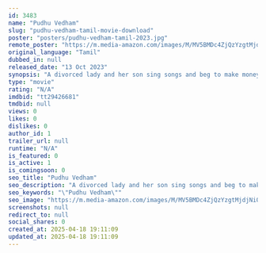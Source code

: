 ```yaml
---
id: 3483
name: "Pudhu Vedham"
slug: "pudhu-vedham-tamil-movie-download"
poster: "posters/pudhu-vedham-tamil-2023.jpg"
remote_poster: "https://m.media-amazon.com/images/M/MV5BMDc4ZjQzYzgtMjdjNi00MGZkLTk4NmItMjc1NGM4OTliNTQyXkEyXkFqcGdeQXVyMTA4MzQ4NzMw._V1_SX300.jpg"
original_language: "Tamil"
dubbed_in: null
released_date: "13 Oct 2023"
synopsis: "A divorced lady and her son sing songs and beg to make money. Once, Raja asks to marry her on the condition that she leaves her son behind. the son, grows up as an orphan. What will happen when a girl he likes gets pregnant with c..."
type: "movie"
rating: "N/A"
imdbid: "tt29426681"
tmdbid: null
views: 0
likes: 0
dislikes: 0
author_id: 1
trailer_url: null
runtime: "N/A"
is_featured: 0
is_active: 1
is_comingsoon: 0
seo_title: "Pudhu Vedham"
seo_description: "A divorced lady and her son sing songs and beg to make money. Once, Raja asks to marry her on the condition that she leaves her son behind. the son, grows up as an orphan. What will happen when a girl he likes gets pregnant with c..."
seo_keywords: "\"Pudhu Vedham\""
seo_image: "https://m.media-amazon.com/images/M/MV5BMDc4ZjQzYzgtMjdjNi00MGZkLTk4NmItMjc1NGM4OTliNTQyXkEyXkFqcGdeQXVyMTA4MzQ4NzMw._V1_SX300.jpg"
screenshots: null
redirect_to: null
social_shares: 0
created_at: 2025-04-18 19:11:09
updated_at: 2025-04-18 19:11:09
---
```


